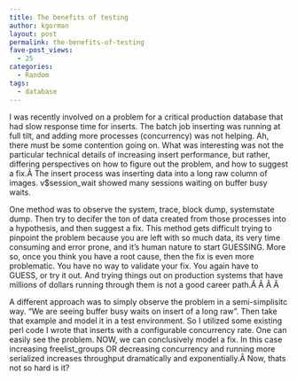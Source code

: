 ```yaml
---
title: The benefits of testing
author: kgorman
layout: post
permalink: the-benefits-of-testing
fave-post_views:
  - 25
categories:
  - Random
tags:
  - database
---
```

I was recently involved on a problem for a critical production database that had slow response time for inserts. The batch job inserting was running at full tilt, and adding more processes (concurrency) was not helping. <!-- more --> Ah, there must be some contention going on. What was interesting was not the particular technical details of increasing insert performance, but rather, differing perspectives on how to figure out the problem, and how to suggest a fix.Â The insert process was inserting data into a long raw column of images. v$session_wait showed many sessions waiting on buffer busy waits.

One method was to observe the system, trace, block dump, systemstate dump. Then try to decifer the ton of data created from those processes into a hypothesis, and then suggest a fix. This method gets difficult trying to pinpoint the problem because you are left with so much data, its very time consuming and error prone, and it&#8217;s human nature to start GUESSING. More so, once you think you have a root cause, then the fix is even more problematic. You have no way to validate your fix. You again have to GUESS, or try it out. And trying things out on production systems that have millions of dollars running through them is not a good career path.Â Â Â Â 

A different approach was to simply observe the problem in a semi-simplisitc way. &#8220;We are seeing buffer busy waits on insert of a long raw&#8221;. Then take that example and model it in a test environment. So I utilized some existing perl code I wrote that inserts with a configurable concurrency rate. One can easily see the problem. NOW, we can conclusively model a fix. In this case increasing freelist_groups OR decreasing concurrency and running more serialized increases throughput dramatically and exponentially.Â Now, thats not so hard is it?
